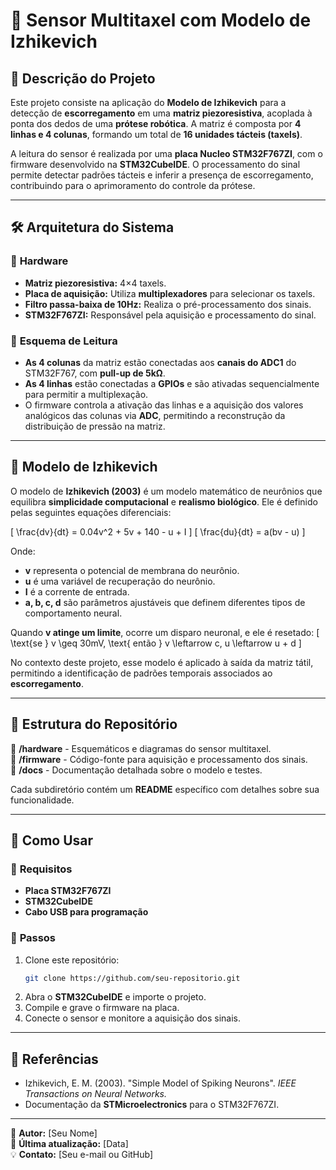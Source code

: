 # 🦾 Sensor Multitaxel com Modelo de Izhikevich

## 📌 **Descrição do Projeto**
Este projeto consiste na aplicação do **Modelo de Izhikevich** para a detecção de **escorregamento** em uma **matriz piezoresistiva**, acoplada à ponta dos dedos de uma **prótese robótica**. A matriz é composta por **4 linhas e 4 colunas**, formando um total de **16 unidades tácteis (taxels)**.

A leitura do sensor é realizada por uma **placa Nucleo STM32F767ZI**, com o firmware desenvolvido na **STM32CubeIDE**. O processamento do sinal permite detectar padrões tácteis e inferir a presença de escorregamento, contribuindo para o aprimoramento do controle da prótese.

---

## 🛠 **Arquitetura do Sistema**
### 🔹 **Hardware**
- **Matriz piezoresistiva:** 4×4 taxels.
- **Placa de aquisição:** Utiliza **multiplexadores** para selecionar os taxels.
- **Filtro passa-baixa de 10Hz:** Realiza o pré-processamento dos sinais.
- **STM32F767ZI:** Responsável pela aquisição e processamento do sinal.

### 🔹 **Esquema de Leitura**
- **As 4 colunas** da matriz estão conectadas aos **canais do ADC1** do STM32F767, com **pull-up de 5kΩ**.
- **As 4 linhas** estão conectadas a **GPIOs** e são ativadas sequencialmente para permitir a multiplexação.
- O firmware controla a ativação das linhas e a aquisição dos valores analógicos das colunas via **ADC**, permitindo a reconstrução da distribuição de pressão na matriz.

---

## 🧠 **Modelo de Izhikevich**
O modelo de **Izhikevich (2003)** é um modelo matemático de neurônios que equilibra **simplicidade computacional** e **realismo biológico**. Ele é definido pelas seguintes equações diferenciais:

\[ \frac{dv}{dt} = 0.04v^2 + 5v + 140 - u + I \]
\[ \frac{du}{dt} = a(bv - u) \]

Onde:
- **v** representa o potencial de membrana do neurônio.
- **u** é uma variável de recuperação do neurônio.
- **I** é a corrente de entrada.
- **a, b, c, d** são parâmetros ajustáveis que definem diferentes tipos de comportamento neural.

Quando **v atinge um limite**, ocorre um disparo neuronal, e ele é resetado:
\[ \text{se } v \geq 30mV, \text{ então } v \leftarrow c, u \leftarrow u + d \]

No contexto deste projeto, esse modelo é aplicado à saída da matriz tátil, permitindo a identificação de padrões temporais associados ao **escorregamento**.

---

## 📂 **Estrutura do Repositório**
📁 **/hardware** - Esquemáticos e diagramas do sensor multitaxel.  
📁 **/firmware** - Código-fonte para aquisição e processamento dos sinais.  
📁 **/docs** - Documentação detalhada sobre o modelo e testes.  

Cada subdiretório contém um **README** específico com detalhes sobre sua funcionalidade.

---

## 🚀 **Como Usar**
### 📌 **Requisitos**
- **Placa STM32F767ZI**
- **STM32CubeIDE**
- **Cabo USB para programação**

### 🔧 **Passos**
1. Clone este repositório:  
   ```bash
   git clone https://github.com/seu-repositorio.git
   ```
2. Abra o **STM32CubeIDE** e importe o projeto.
3. Compile e grave o firmware na placa.
4. Conecte o sensor e monitore a aquisição dos sinais.

---

## 📜 **Referências**
- Izhikevich, E. M. (2003). "Simple Model of Spiking Neurons". _IEEE Transactions on Neural Networks._
- Documentação da **STMicroelectronics** para o STM32F767ZI.

---

📌 **Autor:** [Seu Nome]  
📅 **Última atualização:** [Data]  
💡 **Contato:** [Seu e-mail ou GitHub]



